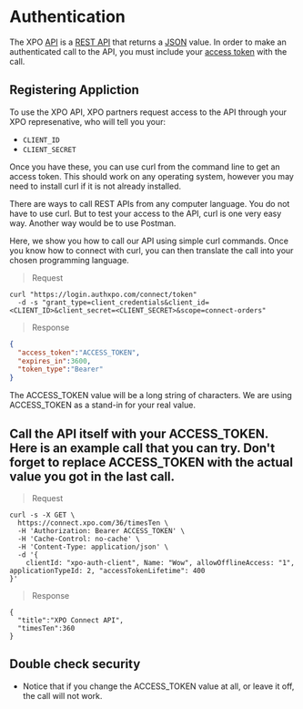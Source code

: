 # Authentication

The XPO [API](https://en.wikipedia.org/wiki/Application_programming_interface) is a [REST API](https://en.wikipedia.org/wiki/Representational_state_transfer) that returns a [JSON](https://www.json.org/) value.  In order to make an authenticated call to the API, you must include your [access token](https://en.wikipedia.org/wiki/Access_token) with the call.

## Registering Appliction

To use the XPO API, XPO partners request access to the API through your XPO represenative, who will tell you your:

* `CLIENT_ID`
* `CLIENT_SECRET`

Once you have these, you can use curl from the command line to get an access token.  This should work on any operating system, however you may need to install curl if it is not already installed.

There are ways to call REST APIs from any computer language.  You do not have to use curl.  But to test your access to the API, curl is one very easy way.  Another way would be to use Postman.

Here, we show you how to call our API using simple curl commands.  Once you know how to connect with curl, you can then translate the call into your chosen programming language.

> Request

```shell
curl "https://login.authxpo.com/connect/token"
  -d -s "grant_type=client_credentials&client_id=<CLIENT_ID>&client_secret=<CLIENT_SECRET>&scope=connect-orders"
```

> Response

```json
{
  "access_token":"ACCESS_TOKEN",
  "expires_in":3600,
  "token_type":"Bearer"
}
```

The ACCESS_TOKEN value will be a long string of characters.  We are using ACCESS_TOKEN as a stand-in for your real value.

## Call the API itself with your ACCESS_TOKEN.  Here is an example call that you can try.  Don't forget to replace ACCESS_TOKEN with the actual value you got in the last call.

> Request

```shell
curl -s -X GET \
  https://connect.xpo.com/36/timesTen \
  -H 'Authorization: Bearer ACCESS_TOKEN' \
  -H 'Cache-Control: no-cache' \
  -H 'Content-Type: application/json' \
  -d '{
	clientId: "xpo-auth-client", Name: "Wow", allowOfflineAccess: "1", applicationTypeId: 2, "accessTokenLifetime": 400
}'
```

> Response

```
{
  "title":"XPO Connect API",
  "timesTen":360
}
```

## Double check security

- Notice that if you change the ACCESS_TOKEN value at all, or leave it off, the call will not work.
